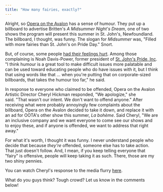 ```yaml
---
title: "How many fairies, exactly?"
---
```


Alright, so [Opera on the Avalon](http://www.operaontheavalon.com/) has a sense of humour. They put up a billboard to advertise Britten's _A Midsummer Night's Dream_, one of two shows the program will present this summer in St. John's, Newfoundland. The billboard, I thought, was funny. The slogan for _Midsummer_ was, "Filled with more fairies than St. John's on Pride Day." Snort.

But, of course, some people [had their feelings hurt](http://www.cbc.ca/news/canada/newfoundland-labrador/fairies-billboard-backfires-for-st-john-s-opera-company-1.2618741). Among those complaining is Noah Davis-Power, former president of [St. John's Pride, Inc](http://www.stjohnspride.ca/). "I think humour is a great tool to make difficult issues more palatable and can be used toward educating people who do have issues with it, but I think that using words like that … when you're putting that on corporate-sized billboards, that takes the humour too far," he said.

In response to everyone who claimed to be offended, Opera on the Avalon Artistic Director Cheryl Hickman responded, "We apologize," she said. "That wasn't our intent. We don't want to offend anyone." After receiving what were probably annoyingly few complaints about the billboard, Opera on the Avalon decided to take it down, and replace it with an ad for OOTA's other show this summer, _La bohème_. Said Cheryl, "We are an inclusive company and we want everyone to come see our shows and to enjoy these, and if anyone is offended, we want to address that right away."

For what it's worth, I thought it was funny. I never understand people who decide that because _they're_ offended, someone else has to take action. That just doesn't follow. And, I mean, if you keep telling everyone that "fairy" is offensive, people will keep taking it as such. There, those are my two shiny pennies.

You can watch Cheryl's response to the media flurry [here](http://www.cbc.ca/player/News/Canada/NL/ID/2451576024/).

What do you guys think? Tough crowd? Let us know in the comments below!
